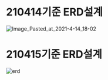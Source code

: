 # 210414기준 ERD설계
![Image_Pasted_at_2021-4-14_18-02](/uploads/220e3c5ca797840a7eb6525f7d46d8fb/Image_Pasted_at_2021-4-14_18-02.png)

# 210415기준 ERD설계
![erd](/uploads/3eed25208bafba3fd61e81ad85ca1292/erd.PNG)